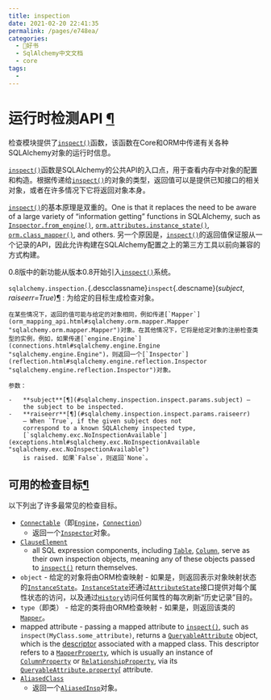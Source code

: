 ```yaml
---
title: inspection
date: 2021-02-20 22:41:35
permalink: /pages/e748ea/
categories:
  - 📖好书
  - SqlAlchemy中文文档
  - core
tags:
  - 
---
```

运行时检测API [¶](#module-sqlalchemy.inspection "Permalink to this headline")
=============================================================================

检查模块提供了[`inspect()`](#sqlalchemy.inspection.inspect "sqlalchemy.inspection.inspect")函数，该函数在Core和ORM中传递有关各种SQLAlchemy对象的运行时信息。

[`inspect()`](#sqlalchemy.inspection.inspect "sqlalchemy.inspection.inspect")函数是SQLAlchemy的公共API的入口点，用于查看内存中对象的配置和构造。根据传递给[`inspect()`](#sqlalchemy.inspection.inspect "sqlalchemy.inspection.inspect")的对象的类型，返回值可以是提供已知接口的相关对象，或者在许多情况下它将返回对象本身。

[`inspect()`](#sqlalchemy.inspection.inspect "sqlalchemy.inspection.inspect")的基本原理是双重的。One
is that it replaces the need to be aware of a large variety of
“information getting” functions in SQLAlchemy, such as
[`Inspector.from_engine()`](reflection.html#sqlalchemy.engine.reflection.Inspector.from_engine "sqlalchemy.engine.reflection.Inspector.from_engine"),
[`orm.attributes.instance_state()`](orm_session_api.html#sqlalchemy.orm.attributes.instance_state "sqlalchemy.orm.attributes.instance_state"),
[`orm.class_mapper()`](orm_mapping_api.html#sqlalchemy.orm.class_mapper "sqlalchemy.orm.class_mapper"),
and others. 另一个原因是，[`inspect()`](#sqlalchemy.inspection.inspect "sqlalchemy.inspection.inspect")的返回值保证服从一个记录的API，因此允许构建在SQLAlchemy配置之上的第三方工具以前向兼容的方式构建。

0.8版中的新功能从版本0.8开始引入[`inspect()`](#sqlalchemy.inspection.inspect "sqlalchemy.inspection.inspect")系统。

 `sqlalchemy.inspection.`{.descclassname}`inspect`{.descname}(*subject*, *raiseerr=True*)[¶](#sqlalchemy.inspection.inspect "Permalink to this definition")
:   为给定的目标生成检查对象。

    在某些情况下，返回的值可能与给定的对象相同，例如传递[`Mapper`](orm_mapping_api.html#sqlalchemy.orm.mapper.Mapper "sqlalchemy.orm.mapper.Mapper")对象。在其他情况下，它将是给定对象的注册检查类型的实例，例如，如果传递[`engine.Engine`](connections.html#sqlalchemy.engine.Engine "sqlalchemy.engine.Engine")，则返回一个[`Inspector`](reflection.html#sqlalchemy.engine.reflection.Inspector "sqlalchemy.engine.reflection.Inspector")对象。

    参数：

    -   **subject**[¶](#sqlalchemy.inspection.inspect.params.subject) –
        the subject to be inspected.
    -   **raiseerr**[¶](#sqlalchemy.inspection.inspect.params.raiseerr)
        – When `True`, if the given subject does not
        correspond to a known SQLAlchemy inspected type,
        [`sqlalchemy.exc.NoInspectionAvailable`](exceptions.html#sqlalchemy.exc.NoInspectionAvailable "sqlalchemy.exc.NoInspectionAvailable")
        is raised. 如果`False`，则返回`None`。

可用的检查目标[¶](#available-inspection-targets "Permalink to this headline")
-----------------------------------------------------------------------------

以下列出了许多最常见的检查目标。

-   [`Connectable`](connections.html#sqlalchemy.engine.Connectable "sqlalchemy.engine.Connectable")（即[`Engine`](connections.html#sqlalchemy.engine.Engine "sqlalchemy.engine.Engine")，[`Connection`](connections.html#sqlalchemy.engine.Connection "sqlalchemy.engine.Connection")）
    - 返回一个[`Inspector`](reflection.html#sqlalchemy.engine.reflection.Inspector "sqlalchemy.engine.reflection.Inspector")对象。
-   [`ClauseElement`](sqlelement.html#sqlalchemy.sql.expression.ClauseElement "sqlalchemy.sql.expression.ClauseElement")
    - all SQL expression components, including [`Table`](metadata.html#sqlalchemy.schema.Table "sqlalchemy.schema.Table"),
    [`Column`](metadata.html#sqlalchemy.schema.Column "sqlalchemy.schema.Column"),
    serve as their own inspection objects, meaning any of these objects
    passed to [`inspect()`](#sqlalchemy.inspection.inspect "sqlalchemy.inspection.inspect")
    return themselves.
-   `object` - 给定的对象将由ORM检查映射 -
    如果是，则返回表示对象映射状态的[`InstanceState`](orm_internals.html#sqlalchemy.orm.state.InstanceState "sqlalchemy.orm.state.InstanceState")。[`InstanceState`](orm_internals.html#sqlalchemy.orm.state.InstanceState "sqlalchemy.orm.state.InstanceState")还通过[`AttributeState`](orm_internals.html#sqlalchemy.orm.state.AttributeState "sqlalchemy.orm.state.AttributeState")接口提供对每个属性状态的访问，以及通过[`History`](orm_session_api.html#sqlalchemy.orm.attributes.History "sqlalchemy.orm.attributes.History")访问任何属性的每次刷新“历史记录”目的。
-   `type`（即类） - 给定的类将由ORM检查映射 -
    如果是，则返回该类的[`Mapper`](orm_mapping_api.html#sqlalchemy.orm.mapper.Mapper "sqlalchemy.orm.mapper.Mapper")。
-   mapped attribute - passing a mapped attribute to [`inspect()`](#sqlalchemy.inspection.inspect "sqlalchemy.inspection.inspect"),
    such as `inspect(MyClass.some_attribute)`,
    returns a [`QueryableAttribute`](orm_internals.html#sqlalchemy.orm.attributes.QueryableAttribute "sqlalchemy.orm.attributes.QueryableAttribute")
    object, which is the [descriptor](glossary.html#term-descriptor)
    associated with a mapped class. This descriptor refers to a
    [`MapperProperty`](orm_internals.html#sqlalchemy.orm.interfaces.MapperProperty "sqlalchemy.orm.interfaces.MapperProperty"),
    which is usually an instance of [`ColumnProperty`](orm_internals.html#sqlalchemy.orm.properties.ColumnProperty "sqlalchemy.orm.properties.ColumnProperty")
    or [`RelationshipProperty`](orm_internals.html#sqlalchemy.orm.properties.RelationshipProperty "sqlalchemy.orm.properties.RelationshipProperty"),
    via its [`QueryableAttribute.property`{](orm_internals.html#sqlalchemy.orm.attributes.QueryableAttribute.property "sqlalchemy.orm.attributes.QueryableAttribute.property")
    attribute.
-   [`AliasedClass`](orm_query.html#sqlalchemy.orm.util.AliasedClass "sqlalchemy.orm.util.AliasedClass")
    - 返回一个[`AliasedInsp`](orm_query.html#sqlalchemy.orm.util.AliasedInsp "sqlalchemy.orm.util.AliasedInsp")对象。

